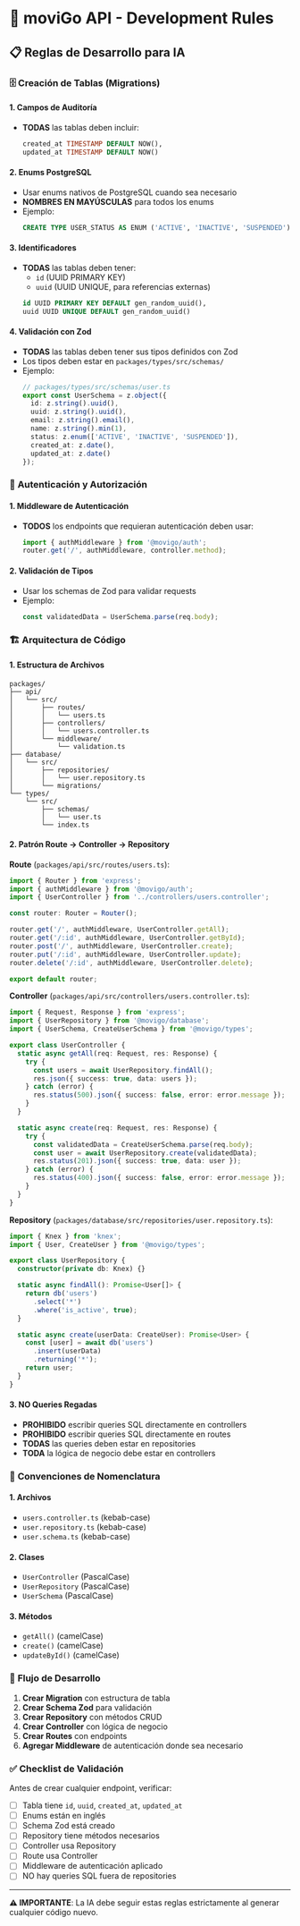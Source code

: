 # 🚀 moviGo API - Development Rules

## 📋 **Reglas de Desarrollo para IA**

### 🗄️ **Creación de Tablas (Migrations)**

#### 1. **Campos de Auditoría**
- **TODAS** las tablas deben incluir:
  ```sql
  created_at TIMESTAMP DEFAULT NOW(),
  updated_at TIMESTAMP DEFAULT NOW()
  ```

#### 2. **Enums PostgreSQL**
- Usar enums nativos de PostgreSQL cuando sea necesario
- **NOMBRES EN MAYÚSCULAS** para todos los enums
- Ejemplo:
  ```sql
  CREATE TYPE USER_STATUS AS ENUM ('ACTIVE', 'INACTIVE', 'SUSPENDED');
  ```

#### 3. **Identificadores**
- **TODAS** las tablas deben tener:
  - `id` (UUID PRIMARY KEY)
  - `uuid` (UUID UNIQUE, para referencias externas)
  ```sql
  id UUID PRIMARY KEY DEFAULT gen_random_uuid(),
  uuid UUID UNIQUE DEFAULT gen_random_uuid()
  ```

#### 4. **Validación con Zod**
- **TODAS** las tablas deben tener sus tipos definidos con Zod
- Los tipos deben estar en `packages/types/src/schemas/`
- Ejemplo:
  ```typescript
  // packages/types/src/schemas/user.ts
  export const UserSchema = z.object({
    id: z.string().uuid(),
    uuid: z.string().uuid(),
    email: z.string().email(),
    name: z.string().min(1),
    status: z.enum(['ACTIVE', 'INACTIVE', 'SUSPENDED']),
    created_at: z.date(),
    updated_at: z.date()
  });
  ```

### 🔐 **Autenticación y Autorización**

#### 1. **Middleware de Autenticación**
- **TODOS** los endpoints que requieran autenticación deben usar:
  ```typescript
  import { authMiddleware } from '@movigo/auth';
  router.get('/', authMiddleware, controller.method);
  ```

#### 2. **Validación de Tipos**
- Usar los schemas de Zod para validar requests
- Ejemplo:
  ```typescript
  const validatedData = UserSchema.parse(req.body);
  ```

### 🏗️ **Arquitectura de Código**

#### 1. **Estructura de Archivos**
```
packages/
├── api/
│   └── src/
│       ├── routes/
│       │   └── users.ts
│       ├── controllers/
│       │   └── users.controller.ts
│       └── middleware/
│           └── validation.ts
├── database/
│   └── src/
│       ├── repositories/
│       │   └── user.repository.ts
│       └── migrations/
└── types/
    └── src/
        ├── schemas/
        │   └── user.ts
        └── index.ts
```

#### 2. **Patrón Route → Controller → Repository**

**Route** (`packages/api/src/routes/users.ts`):
```typescript
import { Router } from 'express';
import { authMiddleware } from '@movigo/auth';
import { UserController } from '../controllers/users.controller';

const router: Router = Router();

router.get('/', authMiddleware, UserController.getAll);
router.get('/:id', authMiddleware, UserController.getById);
router.post('/', authMiddleware, UserController.create);
router.put('/:id', authMiddleware, UserController.update);
router.delete('/:id', authMiddleware, UserController.delete);

export default router;
```

**Controller** (`packages/api/src/controllers/users.controller.ts`):
```typescript
import { Request, Response } from 'express';
import { UserRepository } from '@movigo/database';
import { UserSchema, CreateUserSchema } from '@movigo/types';

export class UserController {
  static async getAll(req: Request, res: Response) {
    try {
      const users = await UserRepository.findAll();
      res.json({ success: true, data: users });
    } catch (error) {
      res.status(500).json({ success: false, error: error.message });
    }
  }

  static async create(req: Request, res: Response) {
    try {
      const validatedData = CreateUserSchema.parse(req.body);
      const user = await UserRepository.create(validatedData);
      res.status(201).json({ success: true, data: user });
    } catch (error) {
      res.status(400).json({ success: false, error: error.message });
    }
  }
}
```

**Repository** (`packages/database/src/repositories/user.repository.ts`):
```typescript
import { Knex } from 'knex';
import { User, CreateUser } from '@movigo/types';

export class UserRepository {
  constructor(private db: Knex) {}

  static async findAll(): Promise<User[]> {
    return db('users')
      .select('*')
      .where('is_active', true);
  }

  static async create(userData: CreateUser): Promise<User> {
    const [user] = await db('users')
      .insert(userData)
      .returning('*');
    return user;
  }
}
```

#### 3. **NO Queries Regadas**
- **PROHIBIDO** escribir queries SQL directamente en controllers
- **PROHIBIDO** escribir queries SQL directamente en routes
- **TODAS** las queries deben estar en repositories
- **TODA** la lógica de negocio debe estar en controllers

### 📝 **Convenciones de Nomenclatura**

#### 1. **Archivos**
- `users.controller.ts` (kebab-case)
- `user.repository.ts` (kebab-case)
- `user.schema.ts` (kebab-case)

#### 2. **Clases**
- `UserController` (PascalCase)
- `UserRepository` (PascalCase)
- `UserSchema` (PascalCase)

#### 3. **Métodos**
- `getAll()` (camelCase)
- `create()` (camelCase)
- `updateById()` (camelCase)

### 🔄 **Flujo de Desarrollo**

1. **Crear Migration** con estructura de tabla
2. **Crear Schema Zod** para validación
3. **Crear Repository** con métodos CRUD
4. **Crear Controller** con lógica de negocio
5. **Crear Routes** con endpoints
6. **Agregar Middleware** de autenticación donde sea necesario

### ✅ **Checklist de Validación**

Antes de crear cualquier endpoint, verificar:
- [ ] Tabla tiene `id`, `uuid`, `created_at`, `updated_at`
- [ ] Enums están en inglés
- [ ] Schema Zod está creado
- [ ] Repository tiene métodos necesarios
- [ ] Controller usa Repository
- [ ] Route usa Controller
- [ ] Middleware de autenticación aplicado
- [ ] NO hay queries SQL fuera de repositories

---

**⚠️ IMPORTANTE**: La IA debe seguir estas reglas estrictamente al generar cualquier código nuevo.
